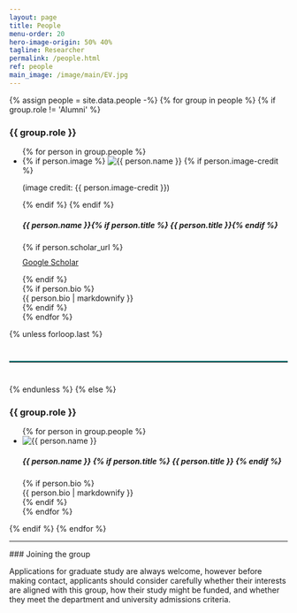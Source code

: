 ```yaml
---
layout: page
title: People
menu-order: 20
hero-image-origin: 50% 40%
tagline: Researcher
permalink: /people.html
ref: people
main_image: /image/main/EV.jpg
---
```


<div class="row">
{% assign people = site.data.people -%}
{% for group in people %}
  {% if group.role != 'Alumni' %}
    <div class="image-grid {{ group.role | downcase | replace: ' ', '-' }}">
      <h3>{{ group.role }}</h3>
      <ul class="no-bullet">
        {% for person in group.people %}
          <li id="{{ person.name | downcase | replace: ' ', '-' }}">
            <div class="person-row">
              <div class="photo">
                {% if person.image %}
                  <img class="pi-photo" src="{{ site.baseurl }}/image/people/{{ person.image }}" alt="{{ person.name }}">
                  {% if person.image-credit %}
                    <p class="image-credit">(image credit: {{ person.image-credit }})</p>
                  {% endif %}
                {% endif %}
                <h5 class="name sm-bottom-margin">
                  {{ person.name }}{% if person.title %} <span>{{ person.title }}</span>{% endif %}
                </h5>
                {% if person.scholar_url %}
                  <p style="margin-top: 10px;">
                    <a href="{{ person.scholar_url }}" target="_blank">Google Scholar</a>
                  </p>
                {% endif %}
              </div>
              <div class="details">
                {% if person.bio %}
                  <div class="sm-top-margin">
                    {{ person.bio | markdownify }}
                  </div>
                {% endif %}
              </div>
            </div>
          </li>
        {% endfor %}
      </ul>
    </div>
    {% unless forloop.last %}
      <hr style="border: none; border-top: 2px solid #157878; margin: 40px 0;">
    {% endunless %}
  {% else %}
    <div class="image-grid {{ group.role | downcase | replace: ' ', '-' }}">
      <h3>{{ group.role }}</h3>
      <ul class="no-bullet">
        {% for person in group.people %}
          <li id="{{ person.name | downcase | replace: ' ', '-' }}">
            <div class="person-row">
              <div class="photo">
                <img class="pi-photo" src="{{ site.baseurl }}/image/people/Blank.jpg" alt="{{ person.name }}">
                <h5 class="name sm-bottom-margin">
                  {{ person.name }}
                  {% if person.title %}
                    <span>{{ person.title }}</span>
                  {% endif %}
                </h5>
              </div>
              <div class="details">
                {% if person.bio %}
                  <div class="sm-top-margin">
                    {{ person.bio | markdownify }}
                  </div>
                {% endif %}
              </div>
            </div>
          </li>
        {% endfor %}
      </ul>
    </div>
  {% endif %}
{% endfor %}
</div>

---

<div class="row">
  <div class="col-xs-12 col-md-10 col-lg-8 col-md-offset-1 col-lg-offset-2" markdown="1">
### Joining the group

Applications for graduate study are always welcome, however before making contact, applicants should consider carefully whether their interests are aligned with this group, how their study might be funded, and whether they meet the department and university admissions criteria.
  </div>
</div>
